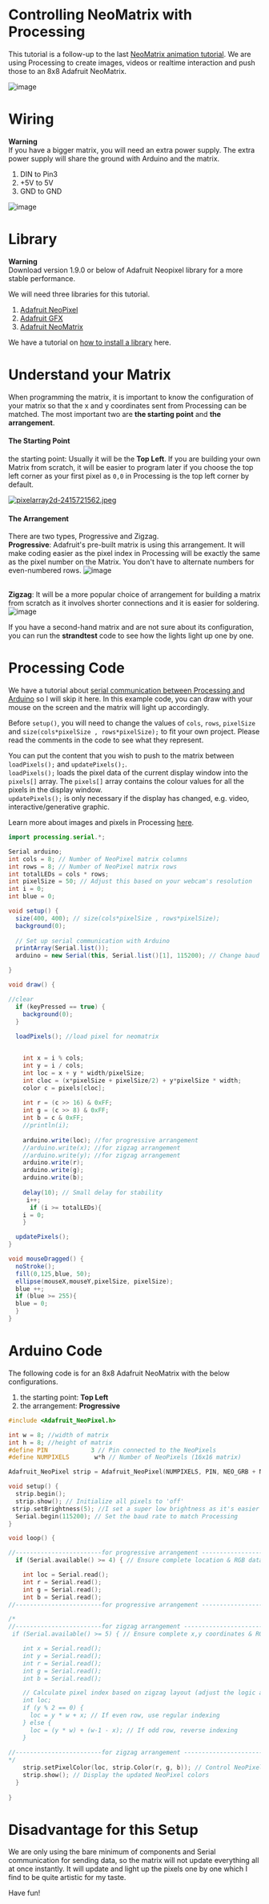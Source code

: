 # Controlling NeoMatrix with Processing
This tutorial is a follow-up to the last [NeoMatrix animation tutorial](https://github.com/creativetechnologylab/physicalComputingTutorials/blob/main/How%20to%20make%20Animation%20on%20NeoMatrix.md). We are using Processing to create images, videos or realtime interaction and push those to an 8x8 Adafruit NeoMatrix.

![image](https://github.com/creativetechnologylab/physicalComputingTutorials/assets/64136454/0529b7e3-8e45-40bc-b22b-2b2b9ef7a454)

# Wiring

<p class="callout warning"><b>Warning</b><br />If you have a bigger matrix, you will need an extra power supply. The extra power supply will share the ground with Arduino and the matrix.</p>

1. DIN to Pin3
1. +5V to 5V
1. GND to GND

![image](https://github.com/creativetechnologylab/physicalComputingTutorials/assets/64136454/95fa9515-cda1-4ff8-b02d-7731ae572dcf)


# Library
<p class="callout warning"><b>Warning</b><br />Download version 1.9.0 or below of Adafruit Neopixel library for a more stable performance.</p>

We will need three libraries for this tutorial.

1. [Adafruit NeoPixel](https://github.com/adafruit/Adafruit_NeoPixel)
1. [Adafruit GFX](https://github.com/adafruit/Adafruit-GFX-Library)
1. [Adafruit NeoMatrix](https://github.com/adafruit/Adafruit_NeoMatrix)

We have a tutorial on [how to install a library](https://github.com/creativetechnologylab/physicalComputingTutorials/blob/main/How%20to%20install%20libraries.md) here.

# Understand your Matrix

When programming the matrix, it is important to know the configuration of your matrix so that the x and y coordinates sent from Processing can be matched. The most important two are **the starting point** and **the arrangement**.

#### The Starting Point
the starting point: Usually it will be the **Top Left**. If you are building your own Matrix from scratch, it will be easier to program later if you choose the top left corner as your first pixel as `0,0` in Processing is the top left corner by default.

[![pixelarray2d-2415721562.jpeg](https://lab.arts.ac.uk/uploads/images/gallery/2023-11/scaled-1680-/4vEhSYgzbhkynlhx-pixelarray2d-2415721562.jpeg)](https://lab.arts.ac.uk/uploads/images/gallery/2023-11/4vEhSYgzbhkynlhx-pixelarray2d-2415721562.jpeg)

#### The Arrangement
There are two types, Progressive and Zigzag. 
<br>**Progressive**: Adafruit's pre-built matrix is using this arrangement. It will make coding easier as the pixel index in Processing will be exactly the same as the pixel number on the Matrix. You don't have to alternate numbers for even-numbered rows.
![image](https://github.com/creativetechnologylab/physicalComputingTutorials/assets/64136454/0e01d009-8532-4529-9b89-23a20c1f8a63)

<br>**Zigzag**: It will be a more popular choice of arrangement for building a matrix from scratch as it involves shorter connections and it is easier for soldering.
![image](https://github.com/creativetechnologylab/physicalComputingTutorials/assets/64136454/b2e56ef6-851e-480a-b127-9e51e3063e28)


<p class="callout info">If you have a second-hand matrix and are not sure about its configuration, you can run the <b>strandtest</b> code to see how the lights light up one by one.</p>


# Processing Code
We have a tutorial about [serial communication between Processing and Arduino](https://github.com/creativetechnologylab/physicalComputingTutorials/blob/main/How%20to%20send%20data%20to%20Processing%20from%20Arduino.md) so I will skip it here. In this example code, you can draw with your mouse on the screen and the matrix will light up accordingly. 

Before `setup()`, you will need to change the values of `cols`, `rows`, `pixelSize` and `size(cols*pixelSize , rows*pixelSize);` to fit your own project. Please read the comments in the code to see what they represent.

You can put the content that you wish to push to the matrix between `loadPixels();` and `updatePixels();`. 
<br>`loadPixels();` loads the pixel data of the current display window into the `pixels[]` array. The `pixels[]` array contains the colour values for all the pixels in the display window. 
<br>`updatePixels();` is only necessary if the display has changed, e.g. video, interactive/generative graphic.


Learn more about images and pixels in Processing [here](https://processing.org/tutorials/pixels).

````java
import processing.serial.*;

Serial arduino;
int cols = 8; // Number of NeoPixel matrix columns
int rows = 8; // Number of NeoPixel matrix rows
int totalLEDs = cols * rows;
int pixelSize = 50; // Adjust this based on your webcam's resolution
int i = 0;
int blue = 0;

void setup() {
  size(400, 400); // size(cols*pixelSize , rows*pixelSize);
  background(0);
  
  // Set up serial communication with Arduino
  printArray(Serial.list());
  arduino = new Serial(this, Serial.list()[1], 115200); // Change baud rate if needed

}

void draw() {

//clear
  if (keyPressed == true) {
    background(0);
  }
  
  loadPixels(); //load pixel for neomatrix


    int x = i % cols;
    int y = i / cols;
    int loc = x + y * width/pixelSize;
    int cloc = (x*pixelSize + pixelSize/2) + y*pixelSize * width;
    color c = pixels[cloc];
    
    int r = (c >> 16) & 0xFF;
    int g = (c >> 8) & 0xFF;
    int b = c & 0xFF;
    //println(i);
    
    arduino.write(loc); //for progressive arrangement
    //arduino.write(x); //for zigzag arrangement
    //arduino.write(y); //for zigzag arrangement
    arduino.write(r);
    arduino.write(g);
    arduino.write(b);
    
    delay(10); // Small delay for stability
     i++;
      if (i >= totalLEDs){
    i = 0;
    }

  updatePixels();
}

void mouseDragged() {
  noStroke();
  fill(0,125,blue, 50);
  ellipse(mouseX,mouseY,pixelSize, pixelSize);
  blue ++;
  if (blue >= 255){
  blue = 0;
  }
}


````
# Arduino Code

The following code is for an 8x8 Adafruit NeoMatrix with the below configurations.
1.  the starting point: **Top Left**
2.  the arrangement: **Progressive**
````c++
#include <Adafruit_NeoPixel.h>

int w = 8; //width of matrix
int h = 8; //height of matrix
#define PIN            3 // Pin connected to the NeoPixels
#define NUMPIXELS       w*h // Number of NeoPixels (16x16 matrix)

Adafruit_NeoPixel strip = Adafruit_NeoPixel(NUMPIXELS, PIN, NEO_GRB + NEO_KHZ800);

void setup() {
  strip.begin();
  strip.show(); // Initialize all pixels to 'off'
 strip.setBrightness(5); //I set a super low brightness as it's easier for my eyes during prototyping.
  Serial.begin(115200); // Set the baud rate to match Processing
}

void loop() {

//------------------------for progressive arrangement ----------------------------------
  if (Serial.available() >= 4) { // Ensure complete location & RGB data received

    int loc = Serial.read();
    int r = Serial.read();
    int g = Serial.read();
    int b = Serial.read();
//------------------------for progressive arrangement ----------------------------------

/*
//------------------------for zigzag arrangement ----------------------------------
 if (Serial.available() >= 5) { // Ensure complete x,y coordinates & RGB data received

    int x = Serial.read();
    int y = Serial.read();
    int r = Serial.read();
    int g = Serial.read();
    int b = Serial.read();

    // Calculate pixel index based on zigzag layout (adjust the logic as needed)
    int loc;
    if (y % 2 == 0) {
      loc = y * w + x; // If even row, use regular indexing
    } else {
      loc = (y * w) + (w-1 - x); // If odd row, reverse indexing
    }
  
//------------------------for zigzag arrangement ----------------------------------
*/  
    strip.setPixelColor(loc, strip.Color(r, g, b)); // Control NeoPixels using received RGB values
    strip.show(); // Display the updated NeoPixel colors
  }
  
}
````


# Disadvantage for this Setup
We are only using the bare minimum of components and Serial communication for sending data, so the matrix will not update everything all at once instantly. It will update and light up the pixels one by one which I find to be quite artistic for my taste.

Have fun!

